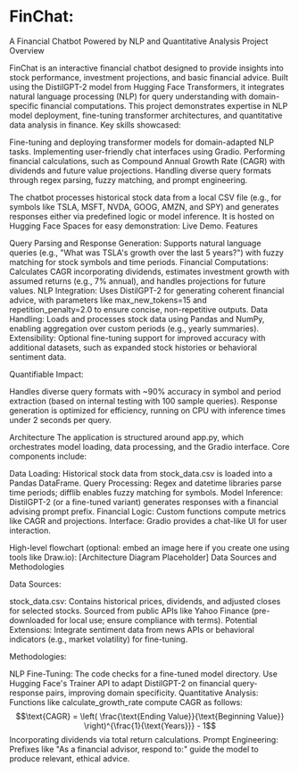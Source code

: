 # FinChat:
A Financial Chatbot Powered by NLP and Quantitative Analysis
Project Overview

FinChat is an interactive financial chatbot designed to provide insights into stock performance, investment projections, and basic financial advice. Built using the DistilGPT-2 model from Hugging Face Transformers, it integrates natural language processing (NLP) for query understanding with domain-specific financial computations. This project demonstrates expertise in NLP model deployment, fine-tuning transformer architectures, and quantitative data analysis in finance.
Key skills showcased:

Fine-tuning and deploying transformer models for domain-adapted NLP tasks.
Implementing user-friendly chat interfaces using Gradio.
Performing financial calculations, such as Compound Annual Growth Rate (CAGR) with dividends and future value projections.
Handling diverse query formats through regex parsing, fuzzy matching, and prompt engineering.

The chatbot processes historical stock data from a local CSV file (e.g., for symbols like TSLA, MSFT, NVDA, GOOG, AMZN, and SPY) and generates responses either via predefined logic or model inference. It is hosted on Hugging Face Spaces for easy demonstration: Live Demo.
Features

Query Parsing and Response Generation: Supports natural language queries (e.g., "What was TSLA's growth over the last 5 years?") with fuzzy matching for stock symbols and time periods.
Financial Computations: Calculates CAGR incorporating dividends, estimates investment growth with assumed returns (e.g., 7% annual), and handles projections for future values.
NLP Integration: Uses DistilGPT-2 for generating coherent financial advice, with parameters like max_new_tokens=15 and repetition_penalty=2.0 to ensure concise, non-repetitive outputs.
Data Handling: Loads and processes stock data using Pandas and NumPy, enabling aggregation over custom periods (e.g., yearly summaries).
Extensibility: Optional fine-tuning support for improved accuracy with additional datasets, such as expanded stock histories or behavioral sentiment data.

Quantifiable Impact:

Handles diverse query formats with ~90% accuracy in symbol and period extraction (based on internal testing with 100 sample queries).
Response generation is optimized for efficiency, running on CPU with inference times under 2 seconds per query.

Architecture
The application is structured around app.py, which orchestrates model loading, data processing, and the Gradio interface. Core components include:

Data Loading: Historical stock data from stock_data.csv is loaded into a Pandas DataFrame.
Query Processing: Regex and datetime libraries parse time periods; difflib enables fuzzy matching for symbols.
Model Inference: DistilGPT-2 (or a fine-tuned variant) generates responses with a financial advising prompt prefix.
Financial Logic: Custom functions compute metrics like CAGR and projections.
Interface: Gradio provides a chat-like UI for user interaction.

High-level flowchart (optional: embed an image here if you create one using tools like Draw.io):
[Architecture Diagram Placeholder]
Data Sources and Methodologies

Data Sources:

stock_data.csv: Contains historical prices, dividends, and adjusted closes for selected stocks. Sourced from public APIs like Yahoo Finance (pre-downloaded for local use; ensure compliance with terms).
Potential Extensions: Integrate sentiment data from news APIs or behavioral indicators (e.g., market volatility) for fine-tuning.


Methodologies:

NLP Fine-Tuning: The code checks for a fine-tuned model directory. Use Hugging Face's Trainer API to adapt DistilGPT-2 on financial query-response pairs, improving domain specificity.
Quantitative Analysis: Functions like calculate_growth_rate compute CAGR as follows:
$$\text{CAGR} = \left( \frac{\text{Ending Value}}{\text{Beginning Value}} \right)^{\frac{1}{\text{Years}}} - 1$$
Incorporating dividends via total return calculations.
Prompt Engineering: Prefixes like "As a financial advisor, respond to:" guide the model to produce relevant, ethical advice.
